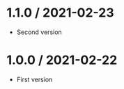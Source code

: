 
1.1.0 / 2021-02-23
==================

  * Second version

1.0.0 / 2021-02-22
==================

  * First version

